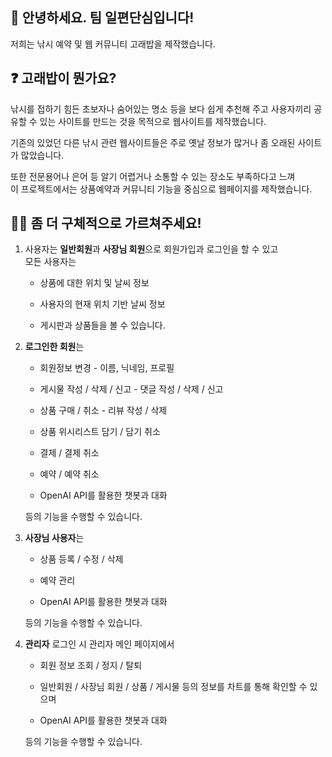 ## 🙌 안녕하세요. 팀 일편단심입니다!
저희는 낚시 예약 및 웹 커뮤니티 고래밥을 제작했습니다.

## ❓ 고래밥이 뭔가요?   
낚시를 접하기 힘든 초보자나 숨어있는 명소 등을 보다 쉽게 추천해 주고 사용자끼리 공유할 수 있는 사이트를 만드는 것을 목적으로 웹사이트를 제작했습니다.

기존의 있었던 다른 낚시 관련 웹사이트들은 주로 옛날 정보가 많거나 좀 오래된 사이트가 많았습니다.


또한 전문용어나 은어 등 알기 어렵거나 소통할 수 있는 장소도 부족하다고 느껴<br>
이 프로젝트에서는 상품예약과 커뮤니티 기능을 중심으로 웹페이지를 제작했습니다.   

## 🙋‍♀️ 좀 더 구체적으로 가르쳐주세요!   
1. 사용자는 **일반회원**과 **사장님 회원**으로 회원가입과 로그인을 할 수 있고  
    모든 사용자는

    - 상품에 대한 위치 및 날씨 정보

    - 사용자의 현재 위치 기반 날씨 정보

    - 게시판과 상품들을 볼 수 있습니다.
2. **로그인한 회원**는

    - 회원정보 변경 - 이름, 닉네임, 프로필

    - 게시물 작성 / 삭제 / 신고 - 댓글 작성 / 삭제 / 신고

    - 상품 구매 / 취소 - 리뷰 작성 / 삭제

    - 상품 위시리스트 담기 / 담기 취소 

    - 결제 / 결제 취소
    
    - 예약 / 예약 취소

    - OpenAI API를 활용한 챗봇과 대화

    등의 기능을 수행할 수 있습니다.
3. **사장님 사용자**는   

    - 상품 등록 / 수정 / 삭제

    - 예약 관리

    - OpenAI API를 활용한 챗봇과 대화

    등의 기능을 수행할 수 있습니다.
4. **관리자** 로그인 시 관리자 메인 페이지에서 

    - 회원 정보 조회 / 정지 / 탈퇴

    - 일반회원 / 사장님 회원 / 상품 / 게시물 등의 
    정보를 차트를 통해 확인할 수 있으며

    - OpenAI API를 활용한 챗봇과 대화

    등의 기능을 수행할 수 있습니다.
